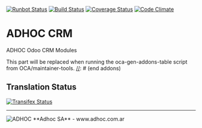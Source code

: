 [![Runbot Status](http://runbot.adhoc.com.ar/runbot/badge/flat/26/9.0.svg)](http://runbot.adhoc.com.ar/runbot/repo/github-com-ingadhoc-crm-26)
[![Build Status](https://travis-ci.org/ingadhoc/crm.svg?branch=9.0)](https://travis-ci.org/ingadhoc/crm)
[![Coverage Status](https://coveralls.io/repos/ingadhoc/crm/badge.png?branch=9.0)](https://coveralls.io/r/ingadhoc/crm?branch=9.0)
[![Code Climate](https://codeclimate.com/github/ingadhoc/crm/badges/gpa.svg)](https://codeclimate.com/github/ingadhoc/crm)

# ADHOC CRM

ADHOC Odoo CRM Modules

[//]: # (addons)
This part will be replaced when running the oca-gen-addons-table script from OCA/maintainer-tools.
[//]: # (end addons)

Translation Status
------------------
[![Transifex Status](https://www.transifex.com/projects/p/ingadhoc-crm-9-0/chart/image_png)](https://www.transifex.com/projects/p/ingadhoc-crm-9-0)

----

<img alt="ADHOC" src="http://fotos.subefotos.com/83fed853c1e15a8023b86b2b22d6145bo.png" />
**Adhoc SA** - www.adhoc.com.ar
